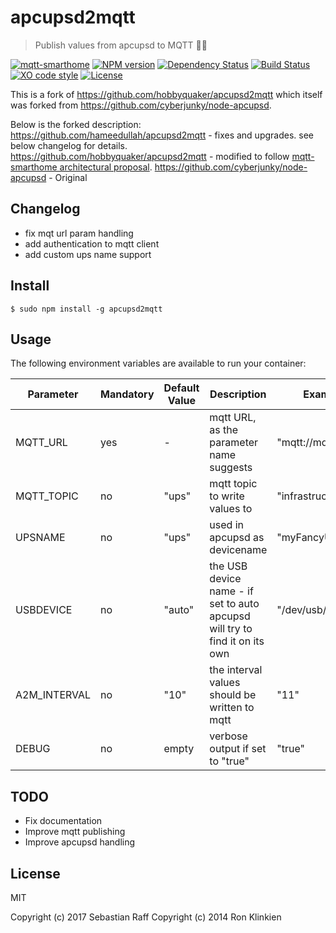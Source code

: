# apcupsd2mqtt

> Publish values from apcupsd to MQTT 🔌🔋

[![mqtt-smarthome](https://img.shields.io/badge/mqtt-smarthome-blue.svg)](https://github.com/mqtt-smarthome/mqtt-smarthome)
[![NPM version](https://badge.fury.io/js/apcupsd2mqtt.svg)](http://badge.fury.io/js/apcupsd2mqtt)
[![Dependency Status](https://img.shields.io/gemnasium/hobbyquaker/apcupsd2mqtt.svg?maxAge=2592000)](https://gemnasium.com/github.com/hobbyquaker/apcupsd2mqtt)
[![Build Status](https://travis-ci.org/hobbyquaker/apcupsd2mqtt.svg?branch=master)](https://travis-ci.org/hobbyquaker/apcupsd2mqtt)
[![XO code style](https://img.shields.io/badge/code_style-XO-5ed9c7.svg)](https://github.com/sindresorhus/xo)
[![License][mit-badge]][mit-url]

This is a fork of https://github.com/hobbyquaker/apcupsd2mqtt which itself was forked from https://github.com/cyberjunky/node-apcupsd.

Below is the forked description:
https://github.com/hameedullah/apcupsd2mqtt - fixes and upgrades. see below changelog for details.
https://github.com/hobbyquaker/apcupsd2mqtt - modified to follow [mqtt-smarthome architectural proposal](https://mqtt-smarthome/mqtt-smarthome).
https://github.com/cyberjunky/node-apcupsd - Original

## Changelog

- fix mqt url param handling
- add authentication to mqtt client
- add custom ups name support

## Install

`$ sudo npm install -g apcupsd2mqtt`

## Usage

The following environment variables are available to run your container:

| Parameter | Mandatory | Default Value | Description | Example |
| --- | --- | --- | --- | --- |
| MQTT_URL | yes | - | mqtt URL, as the parameter name suggests | "mqtt://mqtt:1883" |
| MQTT_TOPIC | no | "ups" | mqtt topic to write values to | "infrastructure/ups" |
| UPSNAME | no | "ups" | used in apcupsd as devicename | "myFancyUPS" |
| USBDEVICE | no | "auto" | the USB device name - if set to auto apcupsd will try to find it on its own | "/dev/usb/hiddev0" |
| A2M_INTERVAL | no | "10" | the interval values should be written to mqtt | "11" |
| DEBUG | no | empty | verbose output if set to "true" | "true" |


## TODO

- Fix documentation
- Improve mqtt publishing
- Improve apcupsd handling

## License

MIT

Copyright (c) 2017 Sebastian Raff
Copyright (c) 2014 Ron Klinkien

[mit-badge]: https://img.shields.io/badge/License-MIT-blue.svg?style=flat
[mit-url]: LICENSE
